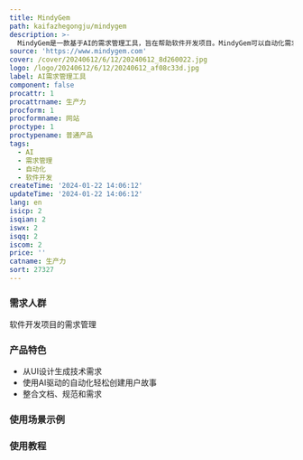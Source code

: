 ```yaml
---
title: MindyGem
path: kaifazhegongju/mindygem
description: >-
  MindyGem是一款基于AI的需求管理工具，旨在帮助软件开发项目。MindyGem可以自动化需求创建，节省50%的时间。通过MindyGem方便的需求交互工具，与团队在开发的各个阶段进行协作。避免重复工作，提高产品质量，同时降低失败风险。MindyGem能从设计生成UI规范，根据最佳实践创建详细的需求，并生成测试用例。简化工作流程，快速将产品推向市场-立即尝试！
source: 'https://www.mindygem.com'
cover: /cover/20240612/6/12/20240612_8d260022.jpg
logo: /logo/20240612/6/12/20240612_af08c33d.jpg
label: AI需求管理工具
component: false
procattr: 1
procattrname: 生产力
procform: 1
procformname: 网站
proctype: 1
proctypename: 普通产品
tags:
  - AI
  - 需求管理
  - 自动化
  - 软件开发
createTime: '2024-01-22 14:06:12'
updateTime: '2024-01-22 14:06:12'
lang: en
isicp: 2
isqian: 2
iswx: 2
isqq: 2
iscom: 2
price: ''
catname: 生产力
sort: 27327
---
```




### 需求人群
软件开发项目的需求管理

### 产品特色
- 从UI设计生成技术需求
- 使用AI驱动的自动化轻松创建用户故事
- 整合文档、规范和需求

### 使用场景示例


### 使用教程


  
